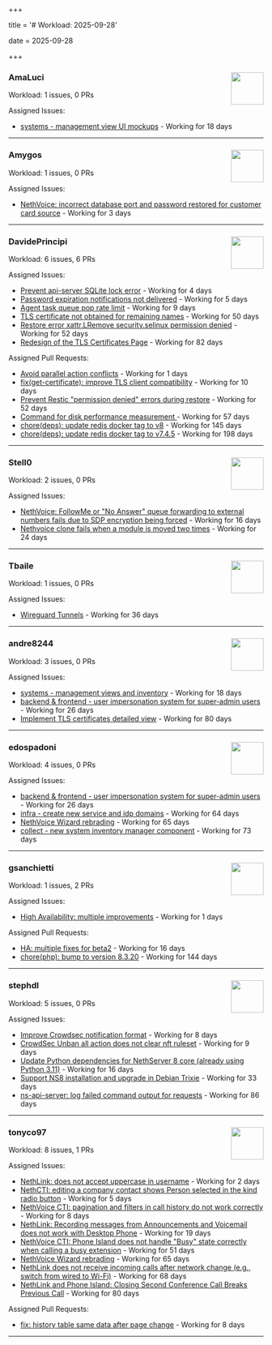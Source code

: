 +++

title = '# Workload: 2025-09-28'

date = 2025-09-28

+++

### AmaLuci <img src='https://avatars.githubusercontent.com/u/166636295?v=4&s=64' width='64' height='64' style='float:right;' /> ###
Workload: 1 issues, 0 PRs


Assigned Issues:
- [systems - management view UI mockups](https://github.com/NethServer/my/issues/23) - Working for 18 days
---

### Amygos <img src='https://avatars.githubusercontent.com/u/510232?v=4&s=64' width='64' height='64' style='float:right;' /> ###
Workload: 1 issues, 0 PRs


Assigned Issues:
- [NethVoice: incorrect database port and password restored for customer card source](https://github.com/NethServer/dev/issues/7654) - Working for 3 days
---

### DavidePrincipi <img src='https://avatars.githubusercontent.com/u/2920838?v=4&s=64' width='64' height='64' style='float:right;' /> ###
Workload: 6 issues, 6 PRs


Assigned Issues:
- [Prevent api-server SQLite lock error](https://github.com/NethServer/dev/issues/7651) - Working for 4 days
- [Password expiration notifications not delivered](https://github.com/NethServer/dev/issues/7644) - Working for 5 days
- [Agent task queue pop rate limit](https://github.com/NethServer/dev/issues/7636) - Working for 9 days
- [TLS certificate not obtained for remaining names](https://github.com/NethServer/dev/issues/7601) - Working for 50 days
- [Restore error xattr.LRemove security.selinux permission denied](https://github.com/NethServer/dev/issues/7598) - Working for 52 days
- [Redesign of the TLS Certificates Page](https://github.com/NethServer/dev/issues/7544) - Working for 82 days

Assigned Pull Requests:
- [Avoid parallel action conflicts](https://github.com/NethServer/ns8-traefik/pull/112) - Working for 1 days
- [fix(get-certificate): improve TLS client compatibility](https://github.com/NethServer/ns8-core/pull/937) - Working for 10 days
- [Prevent Restic "permission denied" errors during restore](https://github.com/NethServer/ns8-core/pull/920) - Working for 52 days
- [Command for disk performance measurement ](https://github.com/NethServer/ns8-core/pull/915) - Working for 57 days
- [chore(deps): update redis docker tag to v8](https://github.com/NethServer/ns8-core/pull/874) - Working for 145 days
- [chore(deps): update redis docker tag to v7.4.5](https://github.com/NethServer/ns8-core/pull/830) - Working for 198 days
---

### Stell0 <img src='https://avatars.githubusercontent.com/u/4547897?v=4&s=64' width='64' height='64' style='float:right;' /> ###
Workload: 2 issues, 0 PRs


Assigned Issues:
- [NethVoice: FollowMe or "No Answer" queue forwarding to external numbers fails due to SDP encryption being forced](https://github.com/NethServer/dev/issues/7627) - Working for 16 days
- [Nethvoice clone fails when a module is moved two times](https://github.com/NethServer/dev/issues/7616) - Working for 24 days
---

### Tbaile <img src='https://avatars.githubusercontent.com/u/8052641?v=4&s=64' width='64' height='64' style='float:right;' /> ###
Workload: 1 issues, 0 PRs


Assigned Issues:
- [Wireguard Tunnels](https://github.com/NethServer/nethsecurity/issues/1352) - Working for 36 days
---

### andre8244 <img src='https://avatars.githubusercontent.com/u/4612169?v=4&s=64' width='64' height='64' style='float:right;' /> ###
Workload: 3 issues, 0 PRs


Assigned Issues:
- [systems - management views and inventory](https://github.com/NethServer/my/issues/22) - Working for 18 days
- [backend & frontend - user impersonation system for super-admin users](https://github.com/NethServer/my/issues/20) - Working for 26 days
- [Implement TLS certificates detailed view](https://github.com/NethServer/dev/issues/7548) - Working for 80 days
---

### edospadoni <img src='https://avatars.githubusercontent.com/u/6152486?v=4&s=64' width='64' height='64' style='float:right;' /> ###
Workload: 4 issues, 0 PRs


Assigned Issues:
- [backend & frontend - user impersonation system for super-admin users](https://github.com/NethServer/my/issues/20) - Working for 26 days
- [infra - create new service and idp domains](https://github.com/NethServer/my/issues/9) - Working for 64 days
- [NethVoice Wizard rebrading](https://github.com/NethServer/dev/issues/7571) - Working for 65 days
- [collect - new system inventory manager component](https://github.com/NethServer/my/issues/7) - Working for 73 days
---

### gsanchietti <img src='https://avatars.githubusercontent.com/u/804596?v=4&s=64' width='64' height='64' style='float:right;' /> ###
Workload: 1 issues, 2 PRs


Assigned Issues:
- [High Availability: multiple improvements](https://github.com/NethServer/nethsecurity/issues/1380) - Working for 1 days

Assigned Pull Requests:
- [HA: multiple fixes for beta2](https://github.com/NethServer/nethsecurity/pull/1369) - Working for 16 days
- [chore(php): bump to version 8.3.20](https://github.com/NethServer/ns8-webtop/pull/120) - Working for 144 days
---

### stephdl <img src='https://avatars.githubusercontent.com/u/3164851?v=4&s=64' width='64' height='64' style='float:right;' /> ###
Workload: 5 issues, 0 PRs


Assigned Issues:
- [Improve Crowdsec notification format](https://github.com/NethServer/dev/issues/7641) - Working for 8 days
- [CrowdSec Unban all action does not clear nft ruleset](https://github.com/NethServer/dev/issues/7635) - Working for 9 days
- [Update Python dependencies for NethServer 8 core (already using Python 3.11)](https://github.com/NethServer/dev/issues/7625) - Working for 16 days
- [Support NS8 installation and upgrade in Debian Trixie](https://github.com/NethServer/dev/issues/7608) - Working for 33 days
- [ns-api-server: log failed command output for requests](https://github.com/NethServer/nethsecurity/issues/1288) - Working for 86 days
---

### tonyco97 <img src='https://avatars.githubusercontent.com/u/36625268?v=4&s=64' width='64' height='64' style='float:right;' /> ###
Workload: 8 issues, 1 PRs


Assigned Issues:
- [NethLink: does not accept uppercase in username](https://github.com/NethServer/dev/issues/7656) - Working for 2 days
- [NethCTI: editing a company contact shows Person selected in the kind radio button](https://github.com/NethServer/dev/issues/7646) - Working for 5 days
- [NethVoice CTI: pagination and filters in call history do not work correctly](https://github.com/NethServer/dev/issues/7639) - Working for 8 days
- [NethLink: Recording messages from Announcements and Voicemail does not work with Desktop Phone](https://github.com/NethServer/dev/issues/7619) - Working for 19 days
- [NethVoice CTI: Phone Island does not handle "Busy" state correctly when calling a busy extension](https://github.com/NethServer/dev/issues/7599) - Working for 51 days
- [NethVoice Wizard rebrading](https://github.com/NethServer/dev/issues/7571) - Working for 65 days
- [NethLink does not receive incoming calls after network change (e.g., switch from wired to Wi-Fi)](https://github.com/NethServer/dev/issues/7561) - Working for 68 days
- [NethLink and Phone Island: Closing Second Conference Call Breaks Previous Call](https://github.com/NethServer/dev/issues/7550) - Working for 80 days

Assigned Pull Requests:
- [fix: history table same data after page change](https://github.com/nethesis/nethvoice-cti/pull/334) - Working for 8 days
---

